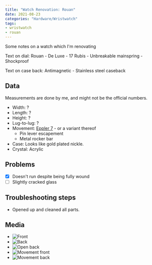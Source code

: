 ```yaml
---
title: "Watch Renovation: Rouan"
date: 2021-08-23
categories: "Hardware/Wristwatch"
tags:
- wristwatch
- rouan
---
```


Some notes on a watch which I'm renovating

Text on dial: Rouan - De Luxe - 17 Rubis - Unbreakable mainspring - Shockproof

Text on case back: Antimagnetic - Stainless steel caseback

## Data

Measurements are done by me, and might not be the official numbers.

* Width: ?
* Length: ?
* Height: ?
* Lug-to-lug: ?
* Movement: [Eppler 7](http://www.ranfft.de/cgi-bin/bidfun-db.cgi?10&ranfft&69&2uswk&Eppler_7) - or a variant thereof
  - Pin lever escapement
  - Metal rocker bar
* Case: Looks like gold plated nickle.
* Crystal: Acrylic

## Problems

- [x] Doesn't run despite being fully wound
- [ ] Slightly cracked glass

## Troubleshooting steps

* Opened up and cleaned all parts. 

## Media
* ![Front](https://i.imgur.com/zIvyMHH.jpg)
* ![Back](hhttps://i.imgur.com/HIxytRU.jpg)
* ![Open back](https://i.imgur.com/ZL4xPPg.jpg)
* ![Movement front](https://i.imgur.com/2LJ3TvA.jpg)
* ![Movement back](https://i.imgur.com/fZJD6s3.jpg)

